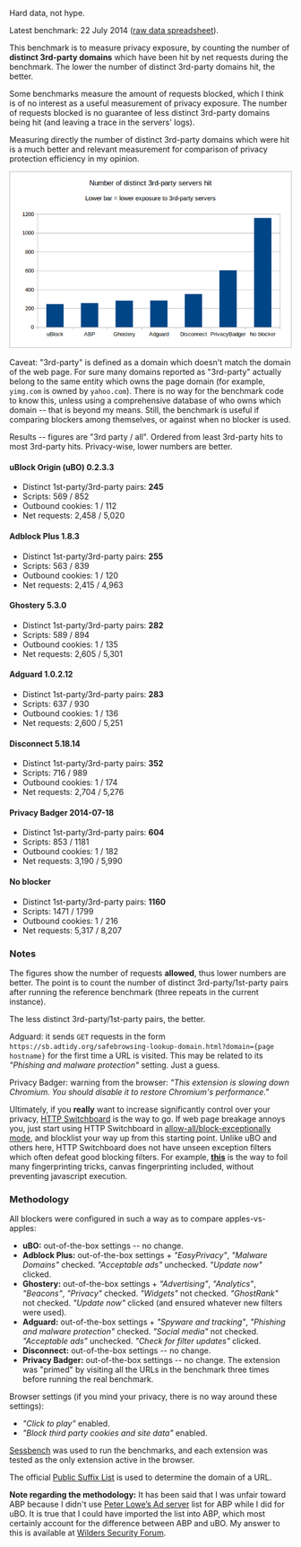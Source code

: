 Hard data, not hype.

Latest benchmark: 22 July 2014 ([raw data spreadsheet](https://github.com/gorhill/uBlock/blob/master/doc/benchmarks/privex-201407-22.ods)).

This benchmark is to measure privacy exposure, by counting the number of **distinct 3rd-party domains** which
have been hit by net requests during the benchmark. The lower the number of distinct 3rd-party domains hit, the better.

Some benchmarks measure the amount of requests blocked, which I think is of no interest as a useful
measurement of privacy exposure. The number of requests blocked is no guarantee of less distinct 3rd-party domains being hit (and leaving a trace in the servers' logs).

Measuring directly the number of distinct 3rd-party domains which were hit is a much better and relevant measurement for comparison of privacy protection efficiency in my opinion.

![Privacy benchmark graph](https://raw.githubusercontent.com/gorhill/uBlock/master/doc/img/privacy-benchmark.png)

Caveat: "3rd-party" is defined as a domain which doesn't match the domain of the web page. For sure many 
domains reported as "3rd-party" actually belong to the same entity which owns the page domain (for example, `yimg.com` is owned by `yahoo.com`). There is no way for the benchmark code to know this, unless using a comprehensive database of who owns which domain -- that is beyond my means. Still, the benchmark is useful if comparing blockers among themselves, or against when no blocker is used.

Results -- figures are "3rd party / all". Ordered from least 3rd-party hits to most 3rd-party hits. Privacy-wise, lower numbers are better.

#### uBlock Origin (uBO) 0.2.3.3

- Distinct 1st-party/3rd-party pairs: **245**
- Scripts: 569 / 852
- Outbound cookies: 1 / 112
- Net requests: 2,458 / 5,020

#### Adblock Plus 1.8.3

- Distinct 1st-party/3rd-party pairs: **255**
- Scripts: 563 / 839
- Outbound cookies: 1 / 120
- Net requests: 2,415 / 4,963

#### Ghostery 5.3.0

- Distinct 1st-party/3rd-party pairs: **282**
- Scripts: 589 / 894
- Outbound cookies: 1 / 135
- Net requests: 2,605 / 5,301

#### Adguard 1.0.2.12

- Distinct 1st-party/3rd-party pairs: **283**
- Scripts: 637 / 930
- Outbound cookies: 1 / 136
- Net requests: 2,600 / 5,251

#### Disconnect 5.18.14

- Distinct 1st-party/3rd-party pairs: **352**
- Scripts: 716 / 989
- Outbound cookies: 1 / 174
- Net requests: 2,704 / 5,276

#### Privacy Badger 2014-07-18

- Distinct 1st-party/3rd-party pairs: **604**
- Scripts: 853 / 1181
- Outbound cookies: 1 / 182
- Net requests: 3,190 / 5,990

#### No blocker

- Distinct 1st-party/3rd-party pairs: **1160**
- Scripts: 1471 / 1799
- Outbound cookies: 1 / 216
- Net requests: 5,317 / 8,207

### Notes

The figures show the number of requests **allowed**, thus lower numbers are better. 
The point is to count the number of distinct 3rd-party/1st-party pairs after running 
the reference benchmark (three repeats in the current instance).

The less distinct 3rd-party/1st-party pairs, the better.

Adguard: it sends `GET` requests in the form `https://sb.adtidy.org/safebrowsing-lookup-domain.html?domain={page hostname}` for the first time a URL is visited. This may be related to its _"Phishing and malware protection"_ setting. Just a guess.

Privacy Badger: warning from the browser: _"This extension is slowing down Chromium. You should disable it to restore Chromium's performance."_

Ultimately, if you **really** want to increase significantly control over your privacy, [HTTP Switchboard](https://github.com/gorhill/httpswitchboard#http-switchboard-for-chromium) is the way to go. 
If web page breakage annoys you, just start using HTTP Switchboard in [allow-all/block-exceptionally mode](https://github.com/gorhill/httpswitchboard/wiki/How-to-use-HTTP-Switchboard:-Two-opposing-views#the-allow-allblock-exceptionally-approach), 
and blocklist your way up from this starting point. Unlike uBO and others here, HTTP Switchboard does not
have unseen exception filters which often defeat good blocking filters. For example, [**this**](https://github.com/gorhill/httpswitchboard/wiki/About-these-%22%E2%80%98virtually-impossible%E2%80%99-to-block%22-fingerprinting-tools#kind-of-low-breakage) is the way to foil many fingerprinting tricks, canvas fingerprinting included, without preventing javascript execution.

### Methodology

All blockers were configured in such a way as to compare apples-vs-apples:

- **uBO:** out-of-the-box settings -- no change.
- **Adblock Plus:** out-of-the-box settings + _"EasyPrivacy"_, _"Malware Domains"_ checked. _"Acceptable ads"_ unchecked. _"Update now"_ clicked.
- **Ghostery:** out-of-the-box settings + _"Advertising"_, _"Analytics"_, _"Beacons"_, _"Privacy"_ checked. _"Widgets"_ not checked. _"GhostRank"_ not checked. _"Update now"_ clicked (and ensured whatever new filters were used).
- **Adguard:** out-of-the-box settings + _"Spyware and tracking"_, _"Phishing and malware protection"_ checked. _"Social media"_ not checked. _"Acceptable ads"_ unchecked. _"Check for filter updates"_ clicked.
- **Disconnect:** out-of-the-box settings -- no change.
- **Privacy Badger:** out-of-the-box settings -- no change. The extension was "primed" by visiting all the URLs in the benchmark three times before running the real benchmark.

Browser settings (if you mind your privacy, there is no way around these settings):
- _"Click to play"_ enabled.
- _"Block third party cookies and site data"_ enabled.

[Sessbench](https://github.com/gorhill/sessbench) was used to run the benchmarks, 
and each extension was tested as the only extension active in the browser.

The official [Public Suffix List](https://publicsuffix.org/list/) is used to determine the domain of a URL.

**Note regarding the methodology:** It has been said that I was unfair toward ABP because I didn't
use [Peter Lowe’s Ad server](http://pgl.yoyo.org/) list for ABP while I did for uBO. It is
true that I could have imported the list into ABP, which most certainly account for the difference
between ABP and uBO. My answer to this is available at [Wilders Security Forum](http://www.wilderssecurity.com/threads/%C2%B5block-a-lean-and-fast-blocker.365273/page-3#post-2386023).
